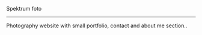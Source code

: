 Spektrum foto 

----------------

Photography website with small portfolio, contact and about me section..